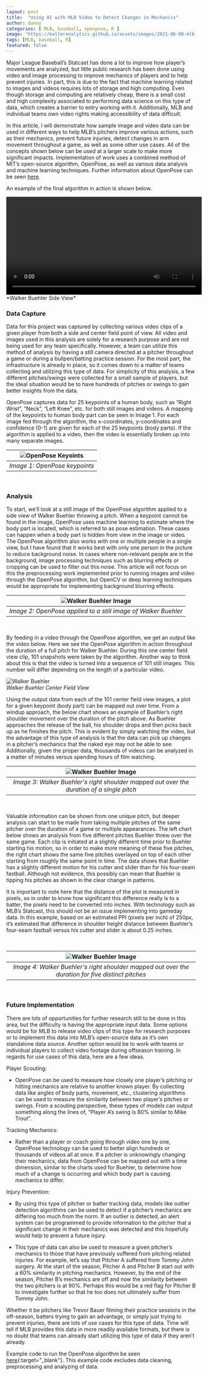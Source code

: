 ```yaml
---
layout: post
title:  "Using AI with MLB Video to Detect Changes in Mechanics"
author: danny
categories: [ MLB, baseball, openpose, R ]
image: "https://malteranalytics.github.io/assets/images/2021-06-08-mlb-openpose/trout.png"
tags: [MLB, baseball, R]
featured: false
---
```



Major League Baseball’s Statcast has done a lot to improve how player’s movements are analyzed, but little public research has been done using video and image processing to improve mechanics of players and to help prevent injuries.  In part, this is due to the fact that machine learning related to images and videos requires lots of storage and high computing.  Even though storage and computing are relatively cheap, there is a small cost and high complexity associated to performing data science on this type of data, which creates a barrier to entry working with it. Additionally, MLB and individual teams own video rights making accessibility of data difficult.

In this article, I will demonstrate how sample image and video data can be used in different ways to help MLB’s pitchers improve various actions, such as their mechanics, prevent future injuries, detect changes in arm movement throughout a game, as well as some other use cases.  All of the concepts shown below can be used at a larger scale to make more significant impacts.  Implementation of work uses a combined method of MIT’s open-source algorithm, OpenPose, as well as various data analysis and machine learning techniques.  Further information about OpenPose can be seen [here](https://github.com/CMU-Perceptual-Computing-Lab/openpose).

An example of the final algorithm in action is shown below.

<video width="520" controls>
<source src="/assets/images/2021-06-08-mlb-openpose/buehler_side_output.mp4">
</video>  
*Walker Buehler Side View*

<br>
  
### Data Capture

Data for this project was captured by collecting various video clips of a given player from both a side and center field point of view.  All video and images used in this analysis are solely for a research purpose and are not being used for any team specifically.  However, a team can utilize this method of analysis by having a still camera directed at a pitcher throughout a game or during a bullpen/batting practice session.  For the most part, the infrastructure is already in place, so it comes down to a matter of teams collecting and utilizing this type of data.  For simplicity of this analysis, a few different pitches/swings were collected for a small sample of players, but the ideal situation would be to have hundreds of pitches or swings to gain better insights from the data.

OpenPose captures data for 25 keypoints of a human body, such as “Right Wrist”, “Neck”, “Left Knee”, etc. for both still images and videos.  A mapping of the keypoints to human body part can be seen in Image 1.  For each image fed through the algorithm, the x-coordinates, y-coordinates and confidence (0-1) are given for each of the 25 keypoints (body parts).  If the algorithm is applied to a video, then the video is essentially broken up into many separate images.

| ![OpenPose Keyoints](/assets/images/2021-06-08-mlb-openpose/openpose_keypoints.png) |
|:--:| 
| *Image 1: OpenPose keypoints* |

  
<br>
  
### Analysis 
To start, we’ll look at a still image of the OpenPose algorithm applied to a side view of Walker Buehler throwing a pitch.  When a keypoint cannot be found in the image, OpenPose uses machine learning to estimate where the body part is located, which is referred to as pose estimation.  These cases can happen when a body part is hidden from view in the image or video.  The OpenPose algorithm also works with one or multiple people in a single view, but I have found that it works best with only one person in the picture to reduce background noise. In cases where non-relevant people are in the background, image processing techniques such as blurring effects or cropping can be used to filter out this noise.  This article will not focus on this the preprocessing work implemented prior to running images and video through the OpenPose algorithm, but OpenCV or deep learning techniques would be appropriate for implementing background blurring effects. 


| ![Walker Buehler Image](/assets/images/2021-06-08-mlb-openpose/buehler1.png) |
|:--:| 
| *Image 2: OpenPose applied to a still image of Walker Buehler* |
  
<br>

By feeding in a video through the OpenPose algorithm, we get an output like the video below.  Here we see the OpenPose algorithm in action throughout the duration of a full pitch for Walker Buehler. During this one center field view clip, 101 snapshots were taken by the algorithm.  Another way to think about this is that the video is turned into a sequence of 101 still images.  This number will differ depending on the length of a particular video.  

![Walker Buehler](https://raw.githubusercontent.com/malteranalytics/malteranalytics.github.io/master/assets/images/2021-06-08-mlb-openpose/buehler_cf_output.gif) <br>
*Walker Buehler Center Field View*
  
Using the output data from each of the 101 center field view images, a plot for a given keypoint (body part) can be mapped out over time.  From a windup approach, the below chart shows an example of Buehler’s right shoulder movement over the duration of the pitch above.  As Buehler approaches the release of the ball, his shoulder drops and then picks back up as he finishes the pitch.  This is evident by simply watching the video, but the advantage of this type of analysis is that the data can pick up changes in a pitcher’s mechanics that the naked eye may not be able to see.  Additionally, given the proper data, thousands of videos can be analyzed in a matter of minutes versus spending hours of film watching.

| ![Walker Buehler Image](/assets/images/2021-06-08-mlb-openpose/buehler2.png) |
|:--:| 
| *Image 3: Walker Buehler's right shoulder mapped out over the duration of a single pitch* | 

<br>

Valuable information can be shown from one unique pitch, but deeper analysis can start to be made from taking multiple pitches of the same pitcher over the duration of a game or multiple appearances.  The left chart below shows an analysis from five different pitches Buehler threw over the same game.  Each clip is initiated at a slightly different time prior to Buehler starting his motion, so in order to make more meaning of these five pitches, the right chart shows the same five pitches overlayed on top of each other starting from roughly the same point in time.  The data shows that Buehler has a slightly different motion for his cutter and slider than for his four-seam fastball.  Although not evidence, this possibly can mean that Buehler is tipping his pitches as shown in the clear change in patterns. 

It is important to note here that the distance of the plot is measured in pixels, so in order to know how significant this difference really is to a batter, the pixels need to be converted into inches.  With technology such as MLB’s Statcast, this should not be an issue implementing into gameday data.  In this example, based on an estimated PPI (pixels per inch) of 250px, it’s estimated that difference in shoulder height distance between Buehler’s four-seam fastball versus his cutter and slider is about 0.25 inches.

<br>

| ![Walker Buehler Image](/assets/images/2021-06-08-mlb-openpose/buehler5.png) |
|:--:| 
| *Image 4: Walker Buehler's right shoulder mapped out over the duration for five distinct pitches* |

<br>

### Future Implementation 

There are lots of opportunities for further research still to be done in this area, but the difficulty is having the appropriate input data.  Some options would be for MLB to release video clips of this type for research purposes or to implement this data into MLB’s open-source data as it’s own standalone data source.  Another option would be to work with teams or individual players to collect video footage during offseason training.  In regards for use cases of this data, here are a few ideas.

Player Scouting:
  - OpenPose can be used to measure how closely one player’s pitching or hitting mechanics are relative to another known player. By collecting data like angles of body parts, movement, etc., clustering algorithms can be used to measure the similarity between two player’s pitches or swings.  From a scouting perspective, these types of models can output something along the lines of, “Player A’s swing is 80% similar to Mike Trout”.


Tracking Mechanics:
  - Rather than a player or coach going through video one by one, OpenPose technology can be used to better align hundreds or thousands of videos all at once. If a pitcher is unknowingly changing their mechanics, data from OpenPose can be mapped out with a time dimension, similar to the charts used for Buehler, to determine how much of a change is occurring and which body part is causing mechanics to differ.


Injury Prevention:
  - By using this type of pitcher or batter tracking data, models like outlier detection algorithms can be used to detect if a pitcher’s mechanics are differing too much from the norm. If an outlier is detected, an alert system can be programmed to provide information to the pitcher that a significant change in their mechanics was detected and this hopefully would help to prevent a future injury. 

- This type of data can also be used to measure a given pitcher’s mechanics to those that have previously suffered from pitching related injuries. For example, let’s say that Pitcher A suffered from Tommy John surgery. At the start of the season, Pitcher A and Pitcher B start out with a 60% similarity in pitching mechanics. However, by the end of the season, Pitcher B’s mechanics are off and now the similarity between the two pitchers is at 90%. Perhaps this would be a red flag for Pitcher B to investigate further so that he too does not ultimately suffer from Tommy John.

Whether it be pitchers like Trevor Bauer filming their practice sessions in the off-season, batters trying to gain an advantage, or simply just trying to prevent injuries, there are lots of use cases for this type of data.  Time will tell if MLB provides this data in more readily available formats, but there is no doubt that teams can already start utilizing this type of data if they aren’t already.

Example code to run the OpenPose algorithm be seen [here](https://github.com/malteranalytics/malteranalytics.github.io/blob/master/research/OpenPose.ipynb){:target="_blank"}. This example code excludes data cleaning, preprocessing and analyzing of data.



